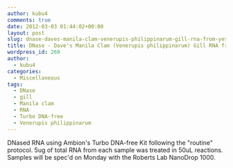 ```yaml
---
author: kubu4
comments: true
date: 2012-03-03 01:44:02+00:00
layout: post
slug: dnase-daves-manila-clam-venerupis-philippinarum-gill-rna-from-yesterday
title: DNase - Dave's Manila Clam (Venerupis philippinarum) Gill RNA from Yesterday
wordpress_id: 269
author:
  - kubu4
categories:
  - Miscellaneous
tags:
  - DNase
  - gill
  - Manila clam
  - RNA
  - Turbo DNA-free
  - Venerupis philippinarum
---
```


DNased RNA using Ambion's Turbo DNA-free Kit following the "routine" protocol. 5ug of total RNA from each sample was treated in 50uL reactions. Samples will be spec'd on Monday with the Roberts Lab NanoDrop 1000.

